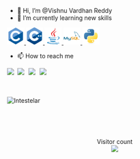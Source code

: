 - 👋 Hi, I’m @Vishnu Vardhan Reddy
- 🌱 I’m currently learning new skills


<p align="left"> <a href="https://www.cprogramming.com/" target="_blank" rel="noreferrer"> <img src="https://raw.githubusercontent.com/devicons/devicon/master/icons/c/c-original.svg" alt="c" width="40" height="40"/> </a> <a href="https://www.w3schools.com/cpp/" target="_blank" rel="noreferrer"> <img src="https://raw.githubusercontent.com/devicons/devicon/master/icons/cplusplus/cplusplus-original.svg" alt="cplusplus" width="40" height="40"/> </a> <a href="https://www.java.com" target="_blank" rel="noreferrer"> <img src="https://raw.githubusercontent.com/devicons/devicon/master/icons/java/java-original.svg" alt="java" width="40" height="40"/> </a> <a href="https://www.mysql.com/" target="_blank" rel="noreferrer"> <img src="https://raw.githubusercontent.com/devicons/devicon/master/icons/mysql/mysql-original-wordmark.svg" alt="mysql" width="40" height="40"/> </a> <a href="https://www.python.org" target="_blank" rel="noreferrer"> <img src="https://raw.githubusercontent.com/devicons/devicon/master/icons/python/python-original.svg" alt="python" width="40" height="40"/> </a> </p>



-  📫 How to reach me 
<a href="https://www.linkedin.com/in/vishnu-vardhan-reddy-962aaa1a7/">
  <img align="left" width="24px" src="https://www.vectorlogo.zone/logos/linkedin/linkedin-icon.svg"  target="_blank"/>
</a>
<a href="mailto:reddxrockz@gmail.com">
  <img align="left" width="26px" src="https://www.vectorlogo.zone/logos/gmail/gmail-icon.svg" />
</a>
<a href="https://twitter.com/Interstellar_21">
  <img align="left" width="26px" src="https://www.vectorlogo.zone/logos/twitter/twitter-official.svg" />
</a>
<a href="https://www.instagram.com/reddx_rockz/">
  <img align="left" width="26px" src="https://www.vectorlogo.zone/logos/instagram/instagram-icon.svg" />
</a>
<br />

</br>
</br>
<p><img align="center" src="https://github-readme-streak-stats.herokuapp.com/?user=Intestelar&theme=dracula" alt="Intestelar" /></p>
</br>
</br>
<br />
<p align="center"> 
  Visitor count<br>
  <img src="https://profile-counter.glitch.me/Intestelar/count.svg" />
</p>
